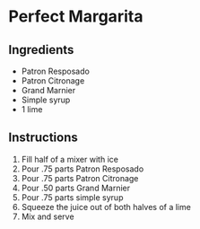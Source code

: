 # Perfect Margarita

## Ingredients

* Patron Resposado
* Patron Citronage
* Grand Marnier
* Simple syrup
* 1 lime

## Instructions

1. Fill half of a mixer with ice
2. Pour .75 parts Patron Resposado
3. Pour .75 parts Patron Citronage
4. Pour .50 parts Grand Marnier
5. Pour .75 parts simple syrup
6. Squeeze the juice out of both halves of a lime 
7. Mix and serve
